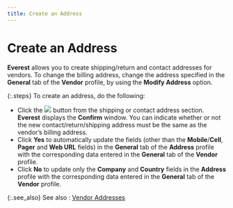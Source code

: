 ```yaml
---
title: Create an Address
---
```


# Create an Address


**Everest** allows you to create  shipping/return and contact addresses for vendors. To change the billing  address, change the address specified in the **General** tab of the **Vendor** profile,  by using the **Modify Address** option.


{:.steps}
To create an address, do the following:

- Click the ![]({{site.mv_baseurl}}/img/managing_vendors_profile_options_new.gif) button from the shipping or contact address section. **Everest** displays the **Confirm**  window. You can indicate whether or not the new contact/return/shipping  address must be the same as the vendor’s billing address.
- Click **Yes** to automatically update the fields  (other than the **Mobile**/**Cell**,  **Pager** and **Web 
 URL** fields) in the **General**  tab of the **Address**  profile with the corresponding data entered in the **General**  tab of the **Vendor** profile.
- Click **No** to update only the **Company**  and **Country** fields in the **Address** profile with the corresponding  data entered in the **General** tab  of the **Vendor** profile.



{:.see_also}
See also
: [Vendor  Addresses]({{site.mv_baseurl}}/vendor-details/vendor-addresses/address_contact_return_contents_vendors_content.html)
